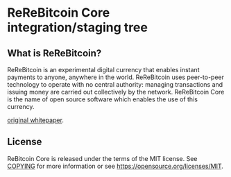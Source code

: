 ReReBitcoin Core integration/staging tree
=====================================


What is ReReBitcoin?
----------------

ReReBitcoin is an experimental digital currency that enables instant payments to
anyone, anywhere in the world. ReReBitcoin uses peer-to-peer technology to operate
with no central authority: managing transactions and issuing money are carried
out collectively by the network. ReReBitcoin Core is the name of open source
software which enables the use of this currency.

[original whitepaper](https://rebitcoincore.org/rebitcoin.pdf).

License
-------

ReBitcoin Core is released under the terms of the MIT license. See [COPYING](COPYING) for more
information or see https://opensource.org/licenses/MIT.
